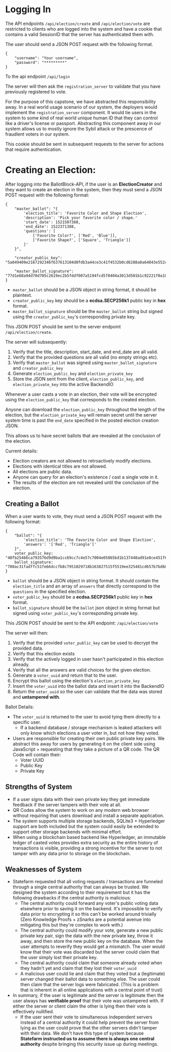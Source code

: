 # Logging In
The API endpoints ``/api/election/create`` and ``/api/election/vote`` are restricted to clients who are logged into the system and have a cookie that contains a valid SessionID
that the server has authenticated them with.

The user should send a JSON POST request with the following format.
```
{
    "username": "Your username",
    "password": "*********"
}
```

To the api endpoint ``/api/login``

The server will then ask the ``registration_server`` to validate that you have previously registered to vote.

For the purpose of this capstone, we have abstracted this responsibility away. In a real world usage scenario of our system, the deployers would implement the ``registration_server`` component. It would tie users in the system to some kind of real world unique human ID that they can control like a driver's license or passport. Abstracting this component away in our system allows us to mostly ignore the Sybil attack or the prescence of fraudlent voters in our system.

This cookie should be sent in subsequent requests to the server for actions that require authentication.

# Creating an Election:
After logging into the BallotBlock-API, if the user is an **ElectionCreator** and
they want to create an election in the system, then they must send a JSON POST
request with the following format:

```
{
    "master_ballot": "{
        'election_title': 'Favorite Color and Shape Election',
        'description': 'Pick your favorite color / shape.'
        'start_date': 1521507388,
        'end_date': 1522371388,
        'questions': [
            ['Favorite Color?', ['Red', 'Blue']],
            ['Favorite Shape?', ['Square', 'Triangle']]
        ]'
    }",

    "creator_public_key": "5a049409e2167292346f637613104d0fdb3a44ce3c41f4532b0cd6288a0a64043e552ce8e7c53fd8ebff0461a993155dab52bb60158656d8516315c03844f4a3",

    "master_ballot_signature": "77d1e68a94d70d705c2619ec2b5fddf007a5194fcd5f0404a3013d501b1c92221f0a18dfd7121b8fc508f1fe2600f0869090555a3d0f536c014dfe4f937e6561",
}
```

* ``master_ballot`` should be a JSON object in string format, it should be plaintext.
* ``creator_public_key`` key should be a **ecdsa.SECP256k1** public key in **hex** format.
* ``master_ballot_signature`` should be the ``master_ballot`` string but signed using the ``creator_public_key``'s corresponding private key.

This JSON POST should be sent to the server endpoint ```/api/election/create```.

The server will subsequently:

1. Verify that the title, description, start_date, and end_date are all valid.
2. Verify that the provided questions are all valid (no empty strings etc).
3. Verify that ``master_ballot`` was signed using ``master_ballot_signature`` and ``creator_public_key``
4. Generate ``election_public_key`` and ``election_private_key``
5. Store the JSON sent from the client, ``election_public_key``, and ``election_private_key`` into the active BackendIO

Whenever a user casts a vote in an election, their vote will be encrypted using the ``election_public_key`` that corresponds to the created election.

Anyone can download the ``election_public_key`` throughout the length of the election, but the ``election_private_key`` will remain secret until the server system time is past the ``end_date`` specified in the posted election creation JSON.

This allows us to have secret ballots that are revealed at the conclusion of the
election.

Current details:
* Election creators are not allowed to retroactively modify elections.
* Elections with identical titles are not allowed.
* All elections are public data.
* Anyone can query for an election's existence / cast a single vote in it.
* The results of the election are not revealed until the conclusion of the election.

## Creating a Ballot
When a user wants to vote, they must send a JSON POST request with the following format:

```
{
    "ballot": "{
        'election_title': 'The Favorite Color and Shape Election',
        'answers': '['Red', 'Triangle']'
    }",
    voter_public_key: "40fb25466ca793576d9d9ba1cc69cc7c4e57c7004e05865bd1b137448ad91e8ce451f6901dfa9b99d3b0c36ba73036b47a13ad6dc999d5d874d34383770c4364",
    ballot_signature: "700ac31fadffc51fe66dccfb8c7951029718b163827515f5519ee325481cd657b7bd68e57079c7702c0ae4eef37da3a4656f499d572c5bed68f8fbf30f1eb37a"
}
```

* ``ballot`` should be a JSON object in string format. It should contain the ``election_title`` and an array of ``answers`` that directly correspond to the ``questions`` in the specified election.
* ``voter_public_key`` should be a **ecdsa.SECP256k1** public key in **hex** format.
* ``ballot_signature`` should be the ``ballot`` json object in string format but signed using ``voter_public_key``'s corresponding private key.

This JSON POST should be sent to the API endpoint: ```/api/election/vote```

The server will then:
1. Verify that the provided ``voter_public_key`` can be used to decrypt the provided data.
2. Verify that this election exists
3. Verify that the actively logged in user hasn't participated in this election already.
4. Verify that all the answers are valid choices for the given election.
5. Generate a ``voter_uuid`` and return that to the user.
6. Encrypt this ballot using the election's ``election_private_key``
7. Insert the ``voter_uuid`` into the ballot data and insert it into the BackendIO
8. Return the ``voter_uuid`` so the user can validate that the data was stored and **untampered with**.

Ballot Details:
* The ``voter_uuid`` is returned to the user to avoid tying them directly to a specific user.
    * If a backend database / storage mechanism is leaked attackers will only know which elections a user voter in, but not how they voted.
* Users are responsible for creating their own public private key pairs. We abstract this away for users by generating it on the client side using JavaScript + requesting that they take a picture of a QR code. The QR Code will contain their:
    * Voter UUID
    * Public Key
    * Private Key

## Strengths of System
* If a user signs data with their own private key they get immediate feedback if the server tampers with their vote at all.
* QR Codes allow the system to work on any modern web browser without requiring that users download and install a separate application.
* The system supports multiple storage backends, SQLite3 + Hyperledger support are both included but the system could easily be extended to support other storage backends with minimal effort.
* When using a blockchain based backend like Hyperledger, an immutable ledger of casted votes provides extra security as the entire history of transactions is visible, providing a strong incentive for the server to not tamper with any data prior to storage on the blockchain.

## Weaknesses of System
* Statefarm requested that all voting requests / transactions are funneled through a single central authority that can always be trusted. We designed the system according to their requirement but it has the following drawbacks if the central authority is malicious:
    * The central authority could forward any voter's public voting data elsewhere prior
    to saving it on the backend. It's impossible to verify data prior to encrypting it so this
    can't be worked around trivially (Zero Knowledge Proofs + zSnarks are a potential avenue into mitigating this but they're complex to work with.)
    * The central authority could modify your vote, generate a new public private key pair, sign the data with the new private key, throw it away, and then store the new public key on the database. When the user attempts to reverify they would get a mismatch. The user would know that their vote was discarded but the server could claim that the user simply lost their private key.
    * The central authority could claim that someone already voted when they hadn't yet and claim that they lost their ``voter_uuid``
    * A malicious user could lie and claim that they voted but a (legitimate) server changed their ballot data to something else. The user could then claim that the server logs were fabricated. (This is a problem that is inherent in all online applications with a central point of trust)
* In summary, if the user is legitimate and the server is legitimate then the user always has **verifiable proof** that their vote was untampered with. If either the server or client claim the other is lying then their vote is effectively nullified.
    * If the user sent their vote to simultaneous independent servers instead of a central authority it could help prevent the server from lying as the user could prove that the other servers didn't tamper with their data. We don't have this type of system because **Statefarm instructed us to assume there is always one central authority** despite bringing this security issue up during meetings.